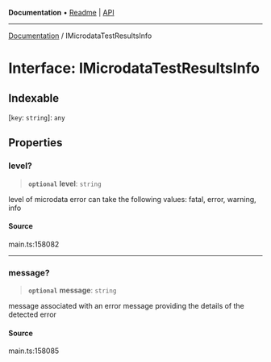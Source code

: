 **Documentation** • [Readme](../README.md) \| [API](../globals.md)

***

[Documentation](../README.md) / IMicrodataTestResultsInfo

# Interface: IMicrodataTestResultsInfo

## Indexable

 \[`key`: `string`\]: `any`

## Properties

### level?

> **`optional`** **level**: `string`

level of microdata error
can take the following values: fatal, error, warning, info

#### Source

main.ts:158082

***

### message?

> **`optional`** **message**: `string`

message associated with an error
message providing the details of the detected error

#### Source

main.ts:158085
